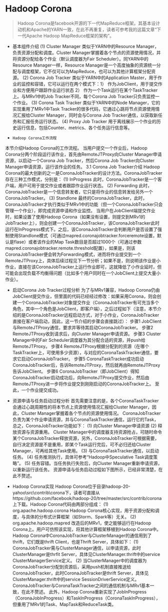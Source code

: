 # Hadoop Corona
> Hadoop Corona是facebook开源的下一代MapReduce框架。其基本设计动机和Apache的YARN一致，在此不再重复，读者可参考我的这篇文章“下一代Apache Hadoop MapReduce框架的架构”。

* 基本组件介绍
(1)     Cluster Manager 类似于YARN中的Resource Manager，负责资源分配和调度。Cluster Manager掌握着各个节点的资源使用情况，并将资源分配给各个作业（默认调度器为Fair Scheduler）。同YARN中的Resource Manager一样，Resource Manager是一个高度抽象的资源统一分配与调度框架，它不仅可以为MapReduce，也可以为其他计算框架分配资源。
(2)     Corona Job Tracker 类似于YARN中的Application Master，用于作业的监控和容错，它可以运行在两个模式下：1） 作为JobClient，用于提交作业和方便用户跟踪作业运行状态 2）   作为一个Task运行在某个TaskTracker上。与MRv1中的Job Tracker不同，每个Corona Job Tracker只负责监控一个作业。
(3)     Corona Task Tracker 类似于YARN中的Node Manager，它的实现重用了MRv1中Task Tracker的很多代码，它通过心跳将节点资源使用情况汇报给Cluster Manager，同时会与Corona Job Tracker通信，以获取新任务和汇报任务运行状态。
(4)     Proxy Job Tracker 用于离线展示一个作业的历史运行信息，包括Counter、metrics、各个任务运行信息等。

*     Hadoop Corona工作流程
本节介绍Hadoop Corona的工作流程。 当用户提交一个作业后，Hadoop Corona分两个阶段运行该作业，首先由RemoteJTProxy向Cluster Manager申请资源，以启动一个Corona Job Tracker，然后Corona Job Tracker向Cluster Manager申请资源，运行该作业的任务。
3.1      Corona Job Tracker介绍
Hadoop Corona的最大创新的之一是CoronaJobTracker的设计方法。CoronaJobTracker存在三种工作模式，分别是：
(1)     InProgress 此时，CoronaJobTracker是一个客户端，用户可用于提交作业或者跟踪作业运行状态。
(2)     Forwarding 此时，CoronaJobTracker是一个信息转发者，它只是将作业的信息转发给另外一个CoronaJobTracker。
(3)     Standlone 最终的CoronaJobTracker，此时，CoronaJobTracker才执行类似于MRv1中的功能（但一个CoronaJobTracker只会管理一个作业），即完成资源申请和作业监控。
当用户在JobClient端提交作业时，如果设置了使用Hadoop Corona（如果没有设置，则提交到MRv1的JobTracker上），则会创建一个CoronaJobTracker，该CoronaJobTracker此时运行在InProgress模式下。之后，该CoronaJobTracker会判断用户是否设置了强制使用Standlone模式（可通过mapred.coronajobtracker.forceremote设置，默认是flase）或者该作业的Map Task数目是否超过1000个（可通过参数mapred.coronajobtracker.remote.threshold配置），如果是，则该CoronaJobTracker便会转为Forwarding模式，进而将作业提交到一个RemoteJTProxy上，具体后续过程见下一节分析；如果不是，则说明该作业是小作业，直接在该CoronaJobTracker上运行作业即可，这就降低了小作业延时，但可能会出现负载不均衡得问题（比如多个用户同时在一个JobClient上提交大量小作业）。

 
* 启动Corona Job Tracker过程分析
为了与MRv1兼容，Hadoop Corona仍由JobClient提交作业，但里面的代码已经经过修改：如果采用Corona，则会创建一个CoronaJobTracker对象提交作业（CoronaJobTracker有可充当多个角色，其中一个角色是JobClient，即客户端），之后过程如下（注意，本节介绍的是CoronaJobTracker远程启动方式，对于小作业，CoronaJobTracker直接在客户端启动，因此，这一节介绍的步骤会直接跳过）：
步骤1 JobClient与RemoteJTProxy通信，要求并等待其启动CoronaJobTracker。
步骤2 RemoteJTProxy收到请求后，向Cluster Manager申请资源。
步骤3 Cluster Manager中的Fair Scheduler调度器为其分配合适的资源，并push给RemoteJTProxy。
步骤4 RemoteJTProxy根据分配到的资源（在哪个TaskTracker上，可使用多少资源），与对应的CoronaTaskTracker通信，要求它启动CoronaJobTracker。
步骤5 CoronaTaskTracker成功启动CoronaJobTracker后，告诉RemoteJTProxy，然后就再由RemoteJTProxy告诉JobClient。
步骤6 CoronaJobTracker（即JobClient）得知CoronaJobTracker启动成功后，向RemoteJTProxy提交作业，然后由RemoteJTProxy进一步将作业提交到刚刚启动的CoronaJobTracker上。
至此，一个作业提交成功。

* 资源申请与任务启动过程分析
首先需要注意的是，各个CoronaTaskTracker会通过心跳周期性的将本节点上资源使用情况汇报给Cluster Manager，因此，Cluster Manager掌握着各个节点的资源使用情况。
CoronaJobTracker负责为某个作业申请资源，并与CoronaTaskTracker通信，运行它的Task，总之，CoronaJobTracker功能如下：
(1)     向Cluster Manager申请资源
(2)     释放资源与资源重用。 Cluster Manager中的调度器支持资源抢占，可随时命令某个CoronaJobTracker释放资源，另外，CoronaJobTracker可根据需要，自行决定资源是不是重用，即某个Task运行完后，可不必归还给Cluster Manager，可再给其他Task使用。
(3)     与CoronaTaskTracker通信，以启动任务。
(4)     任务推测执行，具体可参考“Hadoop中Speculative Task调度策略”。
(5)     任务容错。当任务执行失败后，向Cluster Manager重新申请资源，以重新运行该任务。
资源申请与任务启动过程如下图所示，已经非常清楚，在此不赘述。

 
*   Hadoop Corona实现
Hadoop Corona位于目录hadoop-20-yahoo\src\contrib\corona下，读者可直接从https://github.com/facebook/hadoop-20/tree/master/src/contrib/corona上下载。Hadoop Corona代码由两部分组成：
(1)     org.apache.hadoop.corona        Hadoop Corona核心实现，用于资源分配和调度，与具体的分布式计算框架（如Storm、Spark等）无关。
(2)     org.apache.hadoop.mapred      改造后的MRv1，使之能够运行在Hadoop Corona上。用户可仿照该实现，将其他计算框架移植到Hadoop Corona中。
Hadoop Corona中CoronaJobTracker与ClusterManager的通信用到了thrift，它们既是thrift Client，也是Thrift Server，具体如下：
(1)     CoronaJobTracker需与ClusterManager通信，以申请资源，此时ClusterManager是thrfit Server，具体见ClusterManager.thrift中的service ClusterManagerService定义。
(2)     当ClusterManager中的调度器为CoronaJobTracker分配到资源后，采用push机制直接推送给CoronaJobTracker，此时CoronaJobTracker是thrift Server，具体见ClusterManager.thrift中的service SessionDriverService定义。
CoronaJobTracker与CoronaTaskTracker之间的通信机制与MRv1基本一致，在此不赘述。
此外，Hadoop Corona重新实现了JobInProgress（CoronaJobInProgress）和TaskInProgress（CoronaTaskInProgress），但重用了MRv1的Task、MapTask和ReduceTask类。
